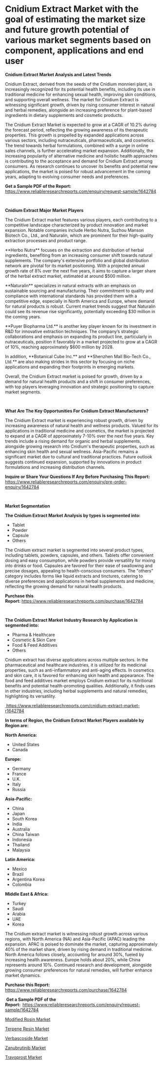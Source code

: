 <p><h1>Cnidium Extract Market with the goal of estimating the market size and future growth potential of various market segments based on component, applications and end user</h1></p><p><strong>Cnidium Extract Market Analysis and Latest Trends</strong></p>
<p><p>Cnidium Extract, derived from the seeds of the Cnidium monnieri plant, is increasingly recognized for its potential health benefits, including its use in traditional medicine for enhancing sexual health, improving skin conditions, and supporting overall wellness. The market for Cnidium Extract is witnessing significant growth, driven by rising consumer interest in natural and herbal remedies, alongside an increasing preference for plant-based ingredients in dietary supplements and cosmetic products.</p><p>The Cnidium Extract Market is expected to grow at a CAGR of 10.2% during the forecast period, reflecting the growing awareness of its therapeutic properties. This growth is propelled by expanded applications across various sectors, including nutraceuticals, pharmaceuticals, and cosmetics. The trend towards herbal formulations, combined with a surge in online sales channels, is further accelerating market expansion. Additionally, the increasing popularity of alternative medicine and holistic health approaches is contributing to the acceptance and demand for Cnidium Extract among consumers. As research continues to uncover its benefits and potential new applications, the market is poised for robust advancement in the coming years, adapting to evolving consumer needs and preferences.</p></p>
<p><strong>Get a Sample PDF of the Report:&nbsp;</strong> <a href="https://www.reliableresearchreports.com/enquiry/request-sample/1642784?utm_campaign=24&utm_medium=2&utm_source=Github&utm_content=ia&utm_term=30012025&utm_id=cnidium-extract">https://www.reliableresearchreports.com/enquiry/request-sample/1642784</a></p>
<p>&nbsp;</p>
<p><strong>Cnidium Extract Major Market Players</strong></p>
<p><p>The Cnidium Extract market features various players, each contributing to a competitive landscape characterized by product innovation and market expansion. Notable companies include Herbo Nutra, Suzhou Manson Biotech Co., Ltd., and Naturalin, which are prominent for their high-quality extraction processes and product range.</p><p>**Herbo Nutra** focuses on the extraction and distribution of herbal ingredients, benefiting from an increasing consumer shift towards natural supplements. The company's extensive portfolio and global distribution network are pivotal for its market positioning. With a projected annual growth rate of 8% over the next five years, it aims to capture a larger share of the herbal extract market, estimated at around $500 million.</p><p>**Naturalin** specializes in natural extracts with an emphasis on sustainable sourcing and manufacturing. Their commitment to quality and compliance with international standards has provided them with a competitive edge, especially in North America and Europe, where demand for natural products is robust. Current market trends suggest that Naturalin could see its revenue rise significantly, potentially exceeding $30 million in the coming years.</p><p>**Puyer Biopharma Ltd.** is another key player known for its investment in R&D for innovative extraction techniques. The company’s strategic collaborations and emphasis on expanding its product line, particularly in nutraceuticals, position it favorably in a market projected to grow at a CAGR of 10%, reaching approximately $600 million by 2028.</p><p>In addition, **Botanical Cube Inc.** and **Shenzhen Mall Bio-Tech Co., Ltd.** are also making strides in this sector by focusing on niche applications and expanding their footprints in emerging markets.</p><p>Overall, the Cnidium Extract market is poised for growth, driven by a demand for natural health products and a shift in consumer preferences, with top players leveraging innovation and strategic positioning to capture market segments.</p></p>
<p>&nbsp;</p>
<p><strong>What Are The Key Opportunities For Cnidium Extract Manufacturers?</strong></p>
<p><p>The Cnidium Extract market is experiencing robust growth, driven by increasing awareness of natural health and wellness products. Valued for its applications in traditional medicine and cosmetics, the market is projected to expand at a CAGR of approximately 7-10% over the next five years. Key trends include a rising demand for organic and herbal supplements, alongside growing research into Cnidium's therapeutic properties, such as enhancing skin health and sexual wellness. Asia-Pacific remains a significant market due to cultural and traditional practices. Future outlook suggests continued expansion, supported by innovations in product formulations and increasing distribution channels.</p></p>
<p><strong>Inquire or Share Your Questions If Any Before Purchasing This Report:</strong> <a href="https://www.reliableresearchreports.com/enquiry/pre-order-enquiry/1642784?utm_campaign=24&utm_medium=2&utm_source=Github&utm_content=ia&utm_term=30012025&utm_id=cnidium-extract">https://www.reliableresearchreports.com/enquiry/pre-order-enquiry/1642784</a></p>
<p>&nbsp;</p>
<p><strong>Market Segmentation</strong></p>
<p><strong>The Cnidium Extract Market Analysis by types is segmented into:</strong></p>
<p><ul><li>Tablet</li><li>Powder</li><li>Capsule</li><li>Others</li></ul></p>
<p><p>The Cnidium extract market is segmented into several product types, including tablets, powders, capsules, and others. Tablets offer convenient dosing and easy consumption, while powders provide versatility for mixing into drinks or food. Capsules are favored for their ease of swallowing and precise dosages, appealing to health-conscious consumers. The "others" category includes forms like liquid extracts and tinctures, catering to diverse preferences and applications in herbal supplements and medicine, reflecting the growing demand for natural health products.</p></p>
<p><strong>Purchase this Report:&nbsp;</strong><a href="https://www.reliableresearchreports.com/purchase/1642784?utm_campaign=24&utm_medium=2&utm_source=Github&utm_content=ia&utm_term=30012025&utm_id=cnidium-extract">https://www.reliableresearchreports.com/purchase/1642784</a></p>
<p>&nbsp;</p>
<p><strong>The Cnidium Extract Market Industry Research by Application is segmented into:</strong></p>
<p><ul><li>Pharma & Healthcare</li><li>Cosmetic & Skin Care</li><li>Food & Feed Additives</li><li>Others</li></ul></p>
<p><p>Cnidium extract has diverse applications across multiple sectors. In the pharmaceutical and healthcare industries, it is utilized for its medicinal properties, such as anti-inflammatory and anti-aging effects. In cosmetics and skin care, it is favored for enhancing skin health and appearance. The food and feed additives market employs Cnidium extract for its nutritional benefits and potential health-promoting qualities. Additionally, it finds uses in other industries, including herbal supplements and natural remedies, highlighting its versatility.</p></p>
<p><a href="https://www.reliableresearchreports.com/cnidium-extract-market-r1642784?utm_campaign=24&utm_medium=2&utm_source=Github&utm_content=ia&utm_term=30012025&utm_id=cnidium-extract">&nbsp;https://www.reliableresearchreports.com/cnidium-extract-market-r1642784</a></p>
<p><strong>In terms of Region, the Cnidium Extract Market Players available by Region are:</strong></p>
<p>
    <p> <strong> North America: </strong>
        <ul>
            <li>United States</li>
            <li>Canada</li>
        </ul>
        </p> 
    <p> <strong> Europe: </strong>
        <ul>
            <li>Germany</li>
            <li>France</li>
            <li>U.K.</li>
            <li>Italy</li>
            <li>Russia</li>
        </ul>
        </p> 
    <p> <strong> Asia-Pacific: </strong>
        <ul>
            <li>China</li>
            <li>Japan</li>
            <li>South Korea</li>
            <li>India</li>
            <li>Australia</li>
            <li>China Taiwan</li>
            <li>Indonesia</li>
            <li>Thailand</li>
            <li>Malaysia</li>
        </ul>
        </p> 
    <p> <strong> Latin America: </strong>
        <ul>
            <li>Mexico</li>
            <li>Brazil</li>
            <li>Argentina Korea</li>
            <li>Colombia</li>
        </ul>
        </p> 
    <p> <strong> Middle East & Africa: </strong>
        <ul>
            <li>Turkey</li>
            <li>Saudi</li>
            <li>Arabia</li>
            <li>UAE</li>
            <li>Korea</li>
        </ul>
    </p>
    </p>
<p><p>The Cnidium extract market is witnessing robust growth across various regions, with North America (NA) and Asia-Pacific (APAC) leading the expansion. APAC is poised to dominate the market, capturing approximately 40% of the market share, driven by rising demand in traditional medicine. North America follows closely, accounting for around 30%, fueled by increasing health awareness. Europe holds about 20%, while China represents around 10%. Continued research and development, alongside growing consumer preferences for natural remedies, will further enhance market dynamics.</p></p>
<p><strong>Purchase this Report: </strong><a href="https://www.reliableresearchreports.com/purchase/1642784?utm_campaign=24&utm_medium=2&utm_source=Github&utm_content=ia&utm_term=30012025&utm_id=cnidium-extract">https://www.reliableresearchreports.com/purchase/1642784</a></p>
<p>&nbsp;<strong>Get a Sample PDF of the Report:&nbsp;&nbsp;</strong><a href="https://www.reliableresearchreports.com/enquiry/request-sample/1642784?utm_campaign=24&utm_medium=2&utm_source=Github&utm_content=ia&utm_term=30012025&utm_id=cnidium-extract">https://www.reliableresearchreports.com/enquiry/request-sample/1642784</a></p>
<p><strong></strong></p>
<p><p><a href="https://github.com/gdfhhhj/Market-Research-Report-List-7/blob/main/modified-rosin-market.md?utm_campaign=24&utm_medium=2&utm_source=Github&utm_content=ia&utm_term=30012025&utm_id=cnidium-extract">Modified Rosin Market</a></p><p><a href="https://github.com/julyju69/Market-Research-Report-List-5/blob/main/terpene-resin-market.md?utm_campaign=24&utm_medium=2&utm_source=Github&utm_content=ia&utm_term=30012025&utm_id=cnidium-extract">Terpene Resin Market</a></p><p><a href="https://www.linkedin.com/pulse/global-verbascoside-market-forecast-2025-2032-sustained-nuktf?utm_campaign=24&utm_medium=2&utm_source=Github&utm_content=ia&utm_term=30012025&utm_id=cnidium-extract">Verbascoside Market</a></p><p><a href="https://www.linkedin.com/pulse/zanubrutinib-market-growth-forecast-size-projected-54-h9dnf?utm_campaign=24&utm_medium=2&utm_source=Github&utm_content=ia&utm_term=30012025&utm_id=cnidium-extract">Zanubrutinib Market</a></p><p><a href="https://www.linkedin.com/pulse/global-travoprost-market-analysis-size-share-revenue-projected-eohgf?utm_campaign=24&utm_medium=2&utm_source=Github&utm_content=ia&utm_term=30012025&utm_id=cnidium-extract">Travoprost Market</a></p></p>